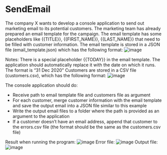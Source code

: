 # SendEmail
The company X wants to develop a console application to send out marketing email to its
potential customers. The marketing team has already prepared an email template for the
campaign. The email template has some placeholders like {{TITLE}},
{{FIRST_NAME}}, {{LAST_NAME}} that need to be filled with customer information.
The email template is stored in a JSON file (email_template.json) which has the
following format:
![image](https://user-images.githubusercontent.com/59599077/164012622-b30a7c19-51d2-453b-bb9c-ed5d4d371f88.png)

Notes: There is a special placeholder {{TODAY}} in the email template. The application
should automatically replace it with the date on which it runs. The format is “31 Dec
2020”
Customers are stored in a CSV file (customers.csv), which has the following format:
![image](https://user-images.githubusercontent.com/59599077/164012593-edc51556-180a-4a0a-8716-e30aa4eed546.png)

The console application should do:
- Receive path to email template file and customers file as argument
- For each customer, merge customer information with the email template and save
the output email into a JSON file similar to this example
- Write the output email files to a folder where the path is provided as an argument
to the application
- If a customer doesn’t have an email address, append that customer to the
errors.csv file (the format should be the same as the customers.csv file)

Result when running the program:
![image](https://user-images.githubusercontent.com/59599077/164012937-dcd61896-5355-4020-8246-996851038c0e.png)
Error file:
![image](https://user-images.githubusercontent.com/59599077/164014351-eee58134-828c-4227-99f1-4d979b8c9cbe.png)
Output file:
![image](https://user-images.githubusercontent.com/59599077/164014884-679dda37-da77-4c51-876b-5d7d10b365fc.png)
